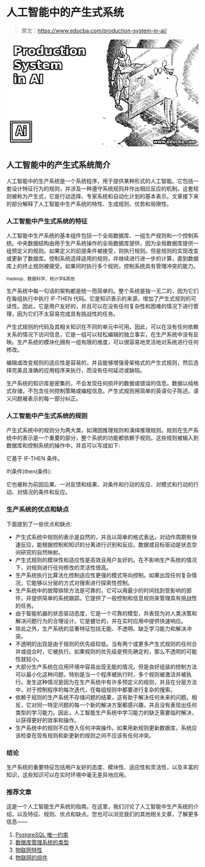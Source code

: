 # 人工智能中的产生式系统

> 原文：<https://www.educba.com/production-system-in-ai/>

![Production System in AI](img/34010a180614e0b947e9ea5c141fe862.png)



## 人工智能中的产生式系统简介

人工智能中的生产系统是一个系统程序，用于提供某种形式的人工智能。它包括一套设计特征行为的规则，并涉及一种遵守系统规则并作出相应反应的机制。这套规则被称为产生式，它是行动选择、专家系统和自动化计划的基本表示。文章接下来的部分解释了人工智能中生产系统的特性、生成规则、优势和局限性。

### 人工智能中产生式系统的特征

人工智能中生产系统的基本组件包括一个全局数据库、一组生产规则和一个控制系统。中央数据结构由用于生产系统操作的全局数据库提供，因为全局数据库提供一组预定义的规则。如果定义的前提条件被接受，则执行规则。但是规则的实现改变或更新了数据库。控制系统选择适用的规则，并继续进行进一步的计算，直到数据库上的终止规则被接受。如果同时执行多个规则，控制系统具有管理冲突的能力。

<small>Hadoop、数据科学、统计学&其他</small>

生产系统中每一句话的架构都是统一而简单的。整个系统是独一无二的，因为它们在每组执行中执行 IF-THEN 代码。它是知识表示的来源，增加了产生式规则的可读性。因此，它是用户友好的，并且可以在没有任何复杂性和困难的情况下进行管理，因为它们不太容易完成具有挑战性的任务。

产生式规则的代码及其相关知识在不同的单元中可用。因此，可以在没有任何依赖关系的情况下访问信息，它是一组可以轻松编辑的独立事实，在生产系统中没有反映。生产系统的模块化拥有一组有限的维度，可以很容易地灵活地对系统进行任何修改。

编辑或改变规则的适应性是容易的，并且能够增强骨架格式的产生式规则，然后选择完美且准确的应用程序来执行，而没有任何延迟或缺陷。

生产系统的知识库是密集的，不会发现任何损坏的数据或错误的信息。数据以纯格式存储，不包含任何控制策略或编程信息。产生式规则用简单的英语句子陈述。语义问题被表示的每一部分纠正。

### 人工智能中产生式系统的规则

产生式系统中的规则分为两大类，如溯因推理规则和演绎推理规则。规则在生产系统中的表示是一个重要的部分，整个系统的功能都依赖于规则。这些规则被输入到数据库和控制系统的操作中，并且可以写成如下:

它基于 IF-THEN 条件。

If(条件)then(条件):

它也被称为前因后果、一对反馈和结果、对条件和行动的反应、对模式和行动的行动、对情况的条件和反应。

### 生产系统的优点和缺点

下面提到了一些优点和缺点:

*   产生式系统中规则的表示是自然的，并且以简单的格式表达。对动作周期有快速反应，能根据控制和知识的分离进行识别和反应。数据或目标驱动是状态空间研究的自然映射。
*   产生式规则的模块性和适应性是高效且用户友好的。在不影响生产系统的情况下，对规则进行任何修改的灵活性很高。
*   生产系统执行比算法化控制适应性更强的模式导向控制。如果出现任何复杂情况，它能够以分层的方式对搜索进行探索性控制。
*   生产系统中的故障排除方法是可靠的，它可以用最少的时间找到受影响的部件，并提供简单的系统跟踪。它提供了一般控制和信息规则来管理具有挑战性的任务。
*   由于智能机器的状态驱动态度，它是一个可靠的模型，并表现为对人类决策和解决问题行为的合理设计。它是健壮的，并在实时应用中提供快速响应。
*   除此之外，生产系统的显著特征包括无能、不透明、缺乏学习能力和解决冲突。
*   不透明的出现是由于规则的优先级较低。当有两个或更多产生式规则的任何合并或组合时，它被执行。如果规则的优先级是预先确定的，那么不透明的可能性就较小。
*   大部分生产系统在应用环境中容易出现无能的情况。但是良好组装的控制方法可以最小化这种问题，特别是当一个程序被执行时，多个规则被激活并被执行。发生这种情况是因为在生产系统中有许多预定义的规则，并且在分层方法中，对于控制程序的每次迭代，在每组规则中都要进行复杂的搜索。
*   依赖于规则的生产系统不存储问题的结果，这有助于解决任何未来的问题。相反，它对同一特定问题的每一个新的解决方案都感兴趣，并且没有表现出任何类型的学习能力。因此，人工智能生产系统中学习能力的缺乏需要临时解决，以获得更好的效率和操作。
*   生产系统中的规则不应卷入任何冲突操作。如果用新规则更新数据库，系统应该检查在现有规则和新更新的规则之间不应该有任何冲突。

### 结论

生产系统的重要特征包括用户友好的态度、模块性、适应性和灵活性，以及丰富的知识，这些知识可以在实时环境中毫无差异地应用。

### 推荐文章

这是一个人工智能生产系统的指南。在这里，我们讨论了人工智能中生产系统的介绍，以及特征、规则、优点和缺点。您也可以浏览我们的其他相关文章，了解更多信息——

1.  [PostgreSQL 唯一约束](https://www.educba.com/postgresql-unique-constraint/)
2.  [数据库管理系统的类型](https://www.educba.com/types-of-dbms/)
3.  [物联网特性](https://www.educba.com/iot-features/)
4.  [物联网的组件](https://www.educba.com/components-of-iot/)





